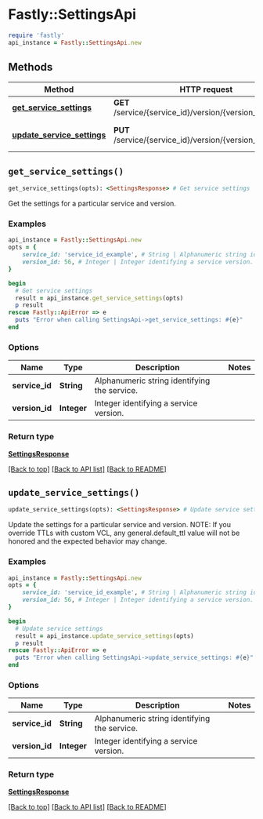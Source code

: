 # Fastly::SettingsApi


```ruby
require 'fastly'
api_instance = Fastly::SettingsApi.new
```

## Methods

| Method | HTTP request | Description |
| ------ | ------------ | ----------- |
| [**get_service_settings**](SettingsApi.md#get_service_settings) | **GET** /service/{service_id}/version/{version_id}/settings | Get service settings |
| [**update_service_settings**](SettingsApi.md#update_service_settings) | **PUT** /service/{service_id}/version/{version_id}/settings | Update service settings |


## `get_service_settings()`

```ruby
get_service_settings(opts): <SettingsResponse> # Get service settings
```

Get the settings for a particular service and version.

### Examples

```ruby
api_instance = Fastly::SettingsApi.new
opts = {
    service_id: 'service_id_example', # String | Alphanumeric string identifying the service.
    version_id: 56, # Integer | Integer identifying a service version.
}

begin
  # Get service settings
  result = api_instance.get_service_settings(opts)
  p result
rescue Fastly::ApiError => e
  puts "Error when calling SettingsApi->get_service_settings: #{e}"
end
```

### Options

| Name | Type | Description | Notes |
| ---- | ---- | ----------- | ----- |
| **service_id** | **String** | Alphanumeric string identifying the service. |  |
| **version_id** | **Integer** | Integer identifying a service version. |  |

### Return type

[**SettingsResponse**](SettingsResponse.md)

[[Back to top]](#) [[Back to API list]](../../README.md#endpoints)
[[Back to README]](../../README.md)
## `update_service_settings()`

```ruby
update_service_settings(opts): <SettingsResponse> # Update service settings
```

Update the settings for a particular service and version. NOTE: If you override TTLs with custom VCL, any general.default_ttl value will not be honored and the expected behavior may change. 

### Examples

```ruby
api_instance = Fastly::SettingsApi.new
opts = {
    service_id: 'service_id_example', # String | Alphanumeric string identifying the service.
    version_id: 56, # Integer | Integer identifying a service version.
}

begin
  # Update service settings
  result = api_instance.update_service_settings(opts)
  p result
rescue Fastly::ApiError => e
  puts "Error when calling SettingsApi->update_service_settings: #{e}"
end
```

### Options

| Name | Type | Description | Notes |
| ---- | ---- | ----------- | ----- |
| **service_id** | **String** | Alphanumeric string identifying the service. |  |
| **version_id** | **Integer** | Integer identifying a service version. |  |

### Return type

[**SettingsResponse**](SettingsResponse.md)

[[Back to top]](#) [[Back to API list]](../../README.md#endpoints)
[[Back to README]](../../README.md)
